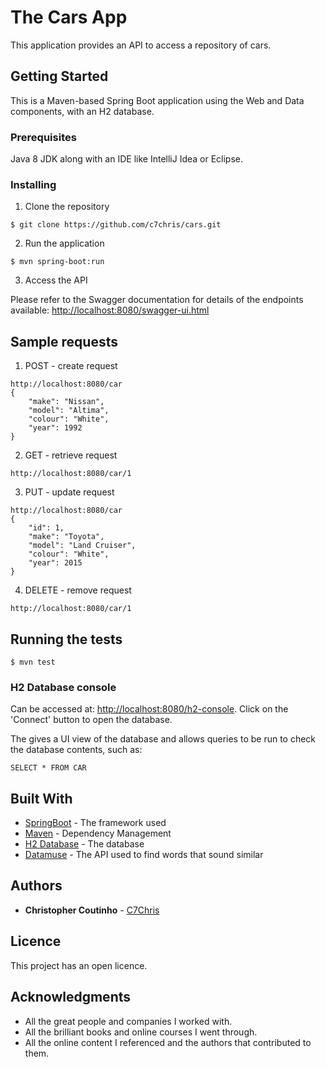 # The Cars App

This application provides an API to access a repository of cars.

## Getting Started

This is a Maven-based Spring Boot application using the Web and Data components, with an H2 database.

### Prerequisites

Java 8 JDK along with an IDE like IntelliJ Idea or Eclipse.

### Installing

1) Clone the repository

```
$ git clone https://github.com/c7chris/cars.git
```

2) Run the application

```
$ mvn spring-boot:run
```

3) Access the API

Please refer to the Swagger documentation for details of the endpoints available: [http://localhost:8080/swagger-ui.html](http://localhost:8080/swagger-ui.html)

## Sample requests

1) POST - create request

```
http://localhost:8080/car
{
	"make": "Nissan",
	"model": "Altima",
	"colour": "White",
	"year": 1992
}
```

2) GET - retrieve request

```
http://localhost:8080/car/1
```

3) PUT - update request

```
http://localhost:8080/car
{
	"id": 1,
	"make": "Toyota",
	"model": "Land Cruiser",
	"colour": "White",
	"year": 2015
}
```

4) DELETE - remove request

```
http://localhost:8080/car/1
```

## Running the tests

```
$ mvn test
```

### H2 Database console

Can be accessed at: [http://localhost:8080/h2-console](http://localhost:8080/h2-console). Click on the 'Connect' button to open the database.

The gives a UI view of the database and allows queries to be run to check the database contents, such as:

```
SELECT * FROM CAR
```

## Built With

* [SpringBoot](https://spring.io/projects/spring-boot) - The framework used
* [Maven](https://maven.apache.org/) - Dependency Management
* [H2 Database](https://www.h2database.com) - The database
* [Datamuse](http://www.datamuse.com/api/) - The API used to find words that sound similar

## Authors

* **Christopher Coutinho** - [C7Chris](https://github.com/c7chris)

## Licence

This project has an open licence.

## Acknowledgments

* All the great people and companies I worked with.
* All the brilliant books and online courses I went through.
* All the online content I referenced and the authors that contributed to them.

